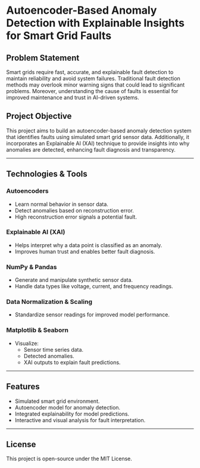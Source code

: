 # Autoencoder-Based Anomaly Detection with Explainable Insights for Smart Grid Faults

## Problem Statement
Smart grids require fast, accurate, and explainable fault detection to maintain reliability and avoid system failures. Traditional fault detection methods may overlook minor warning signs that could lead to significant problems. Moreover, understanding the cause of faults is essential for improved maintenance and trust in AI-driven systems.

## Project Objective
This project aims to build an autoencoder-based anomaly detection system that identifies faults using simulated smart grid sensor data. Additionally, it incorporates an Explainable AI (XAI) technique to provide insights into why anomalies are detected, enhancing fault diagnosis and transparency.

---

## Technologies & Tools

### Autoencoders
- Learn normal behavior in sensor data.
- Detect anomalies based on reconstruction error.
- High reconstruction error signals a potential fault.

### Explainable AI (XAI)
- Helps interpret why a data point is classified as an anomaly.
- Improves human trust and enables better fault diagnosis.

### NumPy & Pandas
- Generate and manipulate synthetic sensor data.
- Handle data types like voltage, current, and frequency readings.

### Data Normalization & Scaling
- Standardize sensor readings for improved model performance.

### Matplotlib & Seaborn
- Visualize:
  - Sensor time series data.
  - Detected anomalies.
  - XAI outputs to explain fault predictions.

---

## Features
- Simulated smart grid environment.
- Autoencoder model for anomaly detection.
- Integrated explainability for model predictions.
- Interactive and visual analysis for fault interpretation.

---


## License
This project is open-source under the MIT License.
